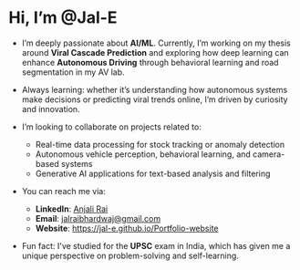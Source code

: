 # Hi, I’m @Jal-E

- I’m deeply passionate about **AI/ML**. Currently, I’m working on my thesis around **Viral Cascade Prediction** and exploring how deep learning can enhance **Autonomous Driving** through behavioral learning and road segmentation in my AV lab.

- Always learning: whether it’s understanding how autonomous systems make decisions or predicting viral trends online, I’m driven by curiosity and innovation.

- I’m looking to collaborate on projects related to:
  - Real-time data processing for stock tracking or anomaly detection
  - Autonomous vehicle perception, behavioral learning, and camera-based systems
  - Generative AI applications for text-based analysis and filtering

- You can reach me via:
  - **LinkedIn**: [Anjali Rai](https://www.linkedin.com/in/anjalirai0706/)
  - **Email**: jalraibhardwaj@gmail.com
  - **Website**: https://jal-e.github.io/Portfolio-website

- Fun fact: I've studied for the **UPSC** exam in India, which has given me a unique perspective on problem-solving and self-learning.
